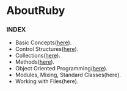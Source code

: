 # AboutRuby

### INDEX
- Basic Concepts([here](basic_concepts.md)).
- Control Structures([here](control_structures.md)).
- Collections([here](collections.md)).
- Methods([here](methods.md)).
- Object Oriented Programming([here](OOP.md)).
- Modules, Mixing, Standard Classes(here).
- Working with Files(here).
